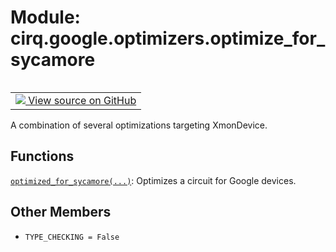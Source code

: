 <div itemscope itemtype="http://developers.google.com/ReferenceObject">
<meta itemprop="name" content="cirq.google.optimizers.optimize_for_sycamore" />
<meta itemprop="path" content="Stable" />
<meta itemprop="property" content="TYPE_CHECKING"/>
</div>

# Module: cirq.google.optimizers.optimize_for_sycamore

<!-- Insert buttons and diff -->

<table class="tfo-notebook-buttons tfo-api" align="left">

<td>
  <a target="_blank" href="https://github.com/quantumlib/cirq/tree/master/cirq/google/optimizers/optimize_for_sycamore.py">
    <img src="https://www.tensorflow.org/images/GitHub-Mark-32px.png" />
    View source on GitHub
  </a>
</td>
</table>



A combination of several optimizations targeting XmonDevice.



## Functions

[`optimized_for_sycamore(...)`](../../../cirq/google/optimized_for_sycamore.md): Optimizes a circuit for Google devices.

## Other Members

* `TYPE_CHECKING = False` <a id="TYPE_CHECKING"></a>

